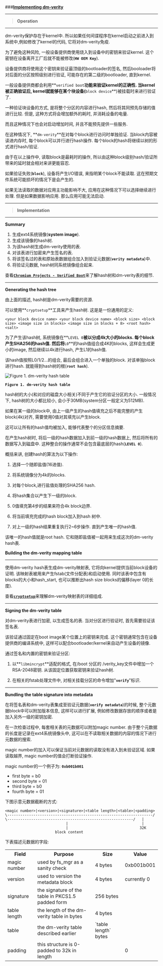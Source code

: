 
###[**Implementing dm-verity**](http://source.android.com/security/verifiedboot/dm-verity.html)

-----
> **Operation**

-----
dm-verity保护存在于kernel中. 所以如果任何间谍程序在kernel启动之前进入到系统中,例如修改了kernel的代码, 它将对dm-verity免疫.

为了避免这种风险, 一般设备提供商使用烧入到设备中的密钥来验证kernel. 这个密钥在设备离开工厂后就不能被修改(**`HW OEM Key`**).

设备提供商将使用这个密钥来验证最顶级的bootloader的签名, 然后booloader将对后面的分区按照级别进行验证, 可能存在的第二级的bootloader, 直到kernel. 

一般设备提供商都会利用**`verified boot`**功能来验证kernel的正确性. 当kernel被正确验证后, kernel就能够在某个块设备(**`block device`**)被挂载时来进行验证了.

一种验证块设备的方式, 是将整个分区的内容进行hash, 然后将其同预先存储的值进行比较. 但是, 这种方式将会增加额外的耗时, 并消耗设备的电量.

而且这种情况下也会对启动增加时间, 并且不能预先提供一些服务.

在这种情况下, **`dm-verity`**在对每个block进行访问时单独验证. 当block内容被读进内存时, 每个block可以并行进行hash操作. 每个block的hash将继续以树的形式进行hash/验证. 

由于在以上操作中, 读取block是最耗时的操作, 所以由这种block级别hash/验证所带来的延时就会相对来讲更能容忍.

如果验证失败(**`block`**), 设备将产生I/O错误, 来指明某个block不能读取. 这在预期文件系统可能损坏的情况下是会产生的.

如果无法读取的数据对应用主功能影响不大, 应用在这种情况下可以选择继续进行处理. 但是如果数据影响应用. 那么应用可能无法启动.

-----

> **Implementation**

-----
**Summary**

 1. 生成ext4系统镜像(**system image**).
 2. 生成该镜像的hash树.
 3. 为该hash树生成dm-verity使用的表.
 4. 对该表进行加密来产生签名的表.
 5. 将该签名过的表和原始表数据组合加入到验证元数据(**`verity metadata`**)中.
 6. 将验证元数据, hash树同系统镜像组合起来.

查看[**`Chromium Projects - Verified Boot`**](http://www.chromium.org/chromium-os/chromiumos-design-docs/verified-boot)来了解hash树和dm-verity表的细节.

-----
**Generating the hash tree**

由上面的描述, hash树是dm-verity需要的资源. 

可以使用**`cryptsetup`**工具来产生hash树. 这是是一份通用的定义:

    <your block device name> <your block device name> <block size> <block size> <image size in blocks> <image size in blocks + 8> <root hash> <salt>

为了产生该hash树, 系统镜像在**`LEVEL 0`**被以分成4k大小的blocks. 每个block产生SHA256的hash值. 然后将**`L0`**的hash值组合成4K的blocks, 这样会生成更小的image, 然后继续以4k进行hash, 产生L1的hash值. 

该hash值按照L0/1/2...的组合, 最后会组合进入一个单独的block. 对该单独block进行hash. 就能得到hash树的根(**`root hash`**).

![Figure 1. dm-verity hash table](http://source.android.com/security/images/dm-verity-hash-table.png)

**`Figure 1. dm-verity hash table`**

hash树的大小(和对应的磁盘大小相关)不同于产生它的验证分区的大小. 一般情况下, hash树的大小都比较小, 会小于30MB(system分区一般定义为512MB).

如果在某一级的block中, 由上一级产生的hash值填充之后不能完整的产生block(4k)对齐, 需要使用0值对其填充以产生block. 

这可以让所有的hash值均被加入, 能够代表整个的分区信息摘要.

在产生hash树时, 将后一级的hash数据加入到前一级的hash数据上, 然后将所有的数据写入到磁盘中. 这种整合的操作通常不会包含最底层的hash(**`LEVEL 0`**).

概括来讲, 创建hash的算法为以下操作:

 1. 选择一个随即盐值(16进值).

 2. 将系统镜像分为4k的blocks.

 3. 对每个block,进行盐值处理的SHA256 hash.

 4. 将hash集合以产生下一级的block.

 5. 0值填充第4步的结果来符合4k block边界.

 6. 将当前填充完成的hash block加入到hash 树中.

 7. 对上一级的hash结果重复执行2~6步操作. 直到产生唯一的hash值.

该唯一的hash值就是root hash. 它和随即盐值被一起用来生成这次的dm-verity hash表.

**Building the dm-verity mapping table**

-----
使用dm-verity hash表生成dm-verity映射表, 它将向kernel提供当前block设备的证明. 该映射表被用来产生fstab(文件分配表)和启动使用. 同时该表中包含有blocks的大小和hash_start, 也可以推断出hash size blocks的偏移(layer 0的长度).

查看[**`cryptsetup`**](https://gitlab.com/cryptsetup/cryptsetup)来理解dm-verity映射表的详细组成.

-----
**Signing the dm-verity table**

对dm-verity表进行加密, 以生成签名的表. 当对分区进行验证时, 首先需要验证该签名表. 

该验证通过固定在boot image某个位置上的密钥来完成. 这个密钥通常包含在设备提供商的编译系统中, 这样可以配合bootloader/kernel来自动产生设备的镜像.

通过签名和内置的密钥来验证分区:

 1. 以**`libmincrypt`**适配的格式, 在/boot 分区的 /verity_key文件中增加一个RSA-2048密钥. 从该固定位置获取密钥来验证hash树.
 
 2. 在相关的fstab处理文件中, 对相关挂载分区的命令增加"**`verify`**"标识.

-----
**Bundling the table signature into metadata**

在将签名表和dm-verity表集成至验证元数据(**`verify metadata`**)的时候, 整个元数据block中可以附加版本信息, 这样可以进行扩展, 例如修改数据存放的顺序或者是加入另外一级的密钥加密.

在一次检查过程中, 每套相关表的元数据可以附加magic number. 由于整个元数据的长度是记录在ext4系统镜像头中, 这可以在不读取相关数据的内容的情况下进行元数据的搜索.

magic number的加入可以保证当前对元数据的读取没有进入到未验证区域. 如果读取越界, magic number的值会打断验证操作. 

magic number的一个例子为:
**`0xb001b001`**

 - first byte = b0
 - second byte = 01 
 - third byte = b0 
 - fourth byte = 01

下图示意元数据截断的方式:

    <magic number>|<version>|<signature>|<table length>|<table>|<padding>
    \-------------------------------------------------------------------/
    \----------------------------------------------------------/   |
                                |                                  |
                                |                                 32K
                           block content

下表描述元数据的字段:

<table>
<tr>
<th>Field</th>
<th>Purpose</th>
<th>Size</th>
<th>Value</th>
</tr>
<tr>
<td>magic number</td>
<td>used by fs_mgr as a sanity check</td>
<td>4 bytes</td>
<td>0xb001b001</td>
</tr>
<tr>
<td>version</td>
<td>used to version the metadata block</td>
<td>4 bytes</td>
<td>currently 0</td>
</tr>
<tr>
<td>signature</td>
<td>the signature of the table in PKCS1.5 padded form</td>
<td>256 bytes</td>
<td></td>
</tr>
<tr>
<td>table length</td>
<td>the length of the dm-verity table in bytes</td>
<td>4 bytes</td>
<td></td>
</tr>
<tr>
<td>table</td>
<td>the dm-verity table described earlier</td>
<td>`table length` bytes</td>
<td></td>
</tr>
<tr>
<td>padding</td>
<td>this structure is 0-padded to 32k in length</td>
<td></td>
<td>0</td>
</tr>
<tr>
</tr>
</table>



